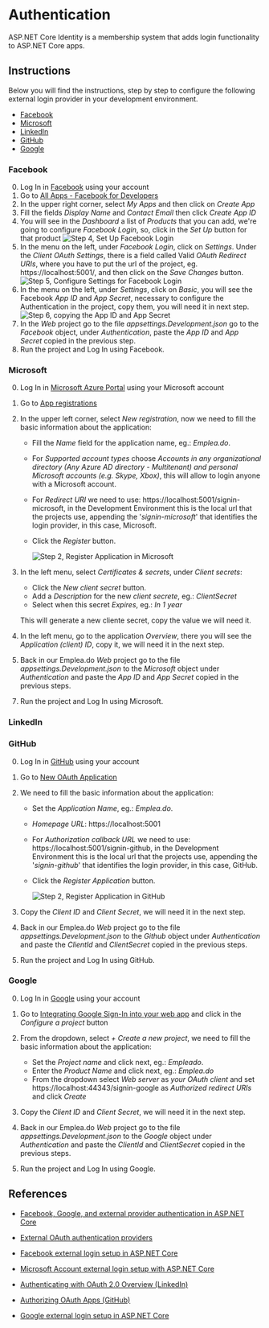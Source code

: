 # Authentication

ASP.NET Core Identity is a membership system that adds login functionality to ASP.NET Core apps.

## Instructions

Below you will find the instructions, step by step to configure the following external login provider in your development environment.

- [Facebook](#Facebook)
- [Microsoft](#Microsoft)
- [LinkedIn](#LinkedIn)
- [GitHub](#GitHub)
- [Google](#Google)

### Facebook

0. Log In in [Facebook](https://www.facebook.com/) using your account
1. Go to [All Apps - Facebook for Developers](https://developers.facebook.com/apps/)
2. In the upper right corner, select _My Apps_ and then click on _Create App_
3. Fill the fields _Display Name_ and _Contact Email_ then click _Create App ID_
4. You will see in the _Dashboard_ a list of _Products_ that you can add, we're going to configure _Facebook Login_, so, click in the _Set Up_ button for that product
   ![Step 4, Set Up Facebook Login](images/authentication-facebook-1.jpg)
5. In the menu on the left, under _Facebook Login_, click on _Settings_. Under the _Client OAuth Settings_, there is a field called Valid _OAuth Redirect URIs_, where you have to put the url of the project, eg. https://localhost:5001/, and then click on the _Save Changes_ button.
   ![Step 5, Configure Settings for Facebook Login](images/authentication-facebook-2.jpg)
6. In the menu on the left, under _Settings_, click on _Basic_, you will see the Facebook _App ID_ and _App Secret_, necessary to configure the Authentication in the project, copy them, you will need it in next step.
   ![Step 6, copying the App ID and App Secret](images/authentication-facebook-3.jpg)
7. In the _Web_ project go to the file _appsettings.Development.json_ go to the _Facebook_ object, under _Authentication_, paste the _App ID_ and _App Secret_ copied in the previous step.
8. Run the project and Log In using Facebook.

### Microsoft

0. Log In in [Microsoft Azure Portal](https://portal.azure.com/) using your Microsoft account
1. Go to [App registrations](https://portal.azure.com/#blade/Microsoft_AAD_RegisteredApps/ApplicationsListBlade)
2. In the upper left corner, select _New registration_, now we need to fill the basic information about the application:

   - Fill the _Name_ field for the application name, eg.: _Emplea.do_.
   - For _Supported account types_ choose _Accounts in any organizational directory (Any Azure AD directory - Multitenant) and personal Microsoft accounts (e.g. Skype, Xbox)_, this will allow to login anyone with a Microsoft account.
   - For _Redirect URI_ we need to use: https://localhost:5001/signin-microsoft, in the Development Environment this is the local url that the projects use, appending the '_signin-microsoft_' that identifies the login provider, in this case, Microsoft.
   - Click the _Register_ button.

     ![Step 2, Register Application in Microsoft](images/authentication-microsoft-1.jpg)

3. In the left menu, select _Certificates & secrets_, under _Client secrets_:

   - Click the _New client secret_ button.
   - Add a _Description_ for the new _client secrete_, eg.: _ClientSecret_
   - Select when this secret _Expires_, eg.: _In 1 year_

   This will generate a new cliente secret, copy the value we will need it.

4. In the left menu, go to the application _Overview_, there you will see the _Application (client) ID_, copy it, we will need it in the next step.

5. Back in our Emplea.do _Web_ project go to the file _appsettings.Development.json_ to the _Microsoft_ object under _Authentication_ and paste the _App ID_ and _App Secret_ copied in the previous steps.

7) Run the project and Log In using Microsoft.

### LinkedIn

### GitHub

0. Log In in [GitHub](https://github.com/) using your account
1. Go to [New OAuth Application](https://github.com/settings/applications/new)
2. We need to fill the basic information about the application:

   - Set the _Application Name_, eg.: _Emplea.do_.
   - _Homepage URL_: https://localhost:5001
   - For _Authorization callback URL_ we need to use: https://localhost:5001/signin-github, in the Development Environment this is the local url that the projects use, appending the '_signin-github_' that identifies the login provider, in this case, GitHub.
   - Click the _Register Application_ button.

     ![Step 2, Register Application in GitHub](images/authentication-github-1.jpg)

3. Copy the _Client ID_ and _Client Secret_, we will need it in the next step.

4. Back in our Emplea.do _Web_ project go to the file _appsettings.Development.json_ to the _Github_ object under _Authentication_ and paste the _ClientId_ and _ClientSecret_ copied in the previous steps.

5. Run the project and Log In using GitHub.

### Google

0. Log In in [Google](https://www.google.com/) using your account
1. Go to [Integrating Google Sign-In into your web app](https://developers.google.com/identity/sign-in/web/sign-in) and click in the _Configure a project_ button
2. From the dropdown, select _+ Create a new project_, we need to fill the basic information about the application:

   - Set the _Project name_ and click next, eg.: _Empleado_.
   - Enter the _Product Name_ and click next, eg.: _Emplea.do_
   - From the dropdown select _Web server_ as _your OAuth client_ and set https://localhost:44343/signin-google as _Authorized redirect URIs_ and click _Create_

3. Copy the _Client ID_ and _Client Secret_, we will need it in the next step.

4. Back in our Emplea.do _Web_ project go to the file _appsettings.Development.json_ to the _Google_ object under _Authentication_ and paste the _ClientId_ and _ClientSecret_ copied in the previous steps.

5. Run the project and Log In using Google.

## References

- [Facebook, Google, and external provider authentication in ASP.NET Core](https://docs.microsoft.com/en-us/aspnet/core/security/authentication/social/index?view=aspnetcore-2.2&tabs=visual-studio)

- [External OAuth authentication providers](https://docs.microsoft.com/en-us/aspnet/core/security/authentication/social/other-logins?view=aspnetcore-2.2)

- [Facebook external login setup in ASP.NET Core](https://docs.microsoft.com/en-us/aspnet/core/security/authentication/social/facebook-logins?view=aspnetcore-2.2)

- [Microsoft Account external login setup with ASP.NET Core](https://docs.microsoft.com/en-us/aspnet/core/security/authentication/social/microsoft-logins?view=aspnetcore-2.2)

- [Authenticating with OAuth 2.0 Overview (LinkedIn)](https://docs.microsoft.com/en-us/linkedin/shared/authentication/authentication?context=linkedin/consumer/context)

- [Authorizing OAuth Apps (GitHub)](https://developer.github.com/apps/building-oauth-apps/authorizing-oauth-apps/)

- [Google external login setup in ASP.NET Core](https://docs.microsoft.com/en-us/aspnet/core/security/authentication/social/google-logins?view=aspnetcore-2.2)
